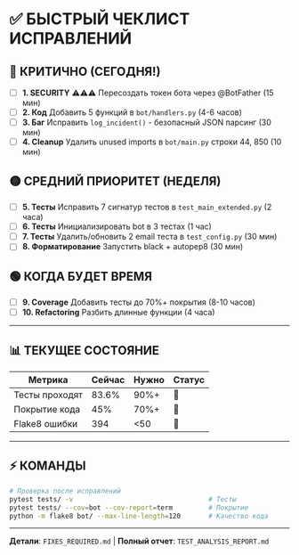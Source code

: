 # ✅ БЫСТРЫЙ ЧЕКЛИСТ ИСПРАВЛЕНИЙ

## 🔴 КРИТИЧНО (СЕГОДНЯ!)

- [ ] **1. SECURITY** ⚠️⚠️⚠️ Пересоздать токен бота через @BotFather (15 мин)
- [ ] **2. Код** Добавить 5 функций в `bot/handlers.py` (4-6 часов)
- [ ] **3. Баг** Исправить `log_incident()` - безопасный JSON парсинг (30 мин)  
- [ ] **4. Cleanup** Удалить unused imports в `bot/main.py` строки 44, 850 (10 мин)

## 🟡 СРЕДНИЙ ПРИОРИТЕТ (НЕДЕЛЯ)

- [ ] **5. Тесты** Исправить 7 сигнатур тестов в `test_main_extended.py` (2 часа)
- [ ] **6. Тесты** Инициализировать bot в 3 тестах (1 час)
- [ ] **7. Тесты** Удалить/обновить 2 email теста в `test_config.py` (30 мин)
- [ ] **8. Форматирование** Запустить black + autopep8 (30 мин)

## 🟢 КОГДА БУДЕТ ВРЕМЯ

- [ ] **9. Coverage** Добавить тесты до 70%+ покрытия (8-10 часов)
- [ ] **10. Refactoring** Разбить длинные функции (4 часа)

---

## 📊 ТЕКУЩЕЕ СОСТОЯНИЕ

| Метрика | Сейчас | Нужно | Статус |
|---------|--------|-------|--------|
| Тесты проходят | 83.6% | 90%+ | 🔴 |
| Покрытие кода | 45% | 70%+ | 🔴 |
| Flake8 ошибки | 394 | <50 | 🔴 |

---

## ⚡ КОМАНДЫ

```bash
# Проверка после исправлений
pytest tests/ -v                                  # Тесты
pytest tests/ --cov=bot --cov-report=term         # Покрытие  
python -m flake8 bot/ --max-line-length=120       # Качество кода
```

---

**Детали**: `FIXES_REQUIRED.md` | **Полный отчет**: `TEST_ANALYSIS_REPORT.md`
